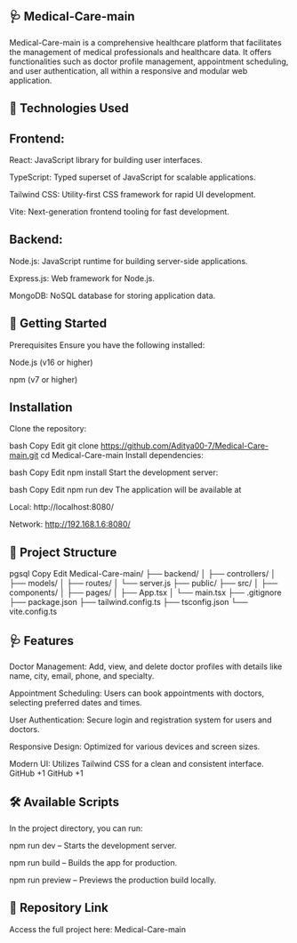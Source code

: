## 🩺 Medical-Care-main

Medical-Care-main is a comprehensive healthcare platform that facilitates the management of medical professionals and healthcare data. It offers functionalities such as doctor profile management, appointment scheduling, and user authentication, all within a responsive and modular web application.

## 🧰 Technologies Used

## Frontend:

React: JavaScript library for building user interfaces.

TypeScript: Typed superset of JavaScript for scalable applications.

Tailwind CSS: Utility-first CSS framework for rapid UI development.

Vite: Next-generation frontend tooling for fast development.

## Backend:

Node.js: JavaScript runtime for building server-side applications.

Express.js: Web framework for Node.js.

MongoDB: NoSQL database for storing application data.

## 🚀 Getting Started

Prerequisites
Ensure you have the following installed:

Node.js (v16 or higher)

npm (v7 or higher)

## Installation
Clone the repository:

bash
Copy
Edit
git clone https://github.com/Aditya00-7/Medical-Care-main.git
cd Medical-Care-main
Install dependencies:

bash
Copy
Edit
npm install
Start the development server:

bash
Copy
Edit
npm run dev
The application will be available at 

Local:   http://localhost:8080/

Network: http://192.168.1.6:8080/

## 📁 Project Structure
pgsql
Copy
Edit
Medical-Care-main/
├── backend/
│   ├── controllers/
│   ├── models/
│   ├── routes/
│   └── server.js
├── public/
├── src/
│   ├── components/
│   ├── pages/
│   ├── App.tsx
│   └── main.tsx
├── .gitignore
├── package.json
├── tailwind.config.ts
├── tsconfig.json
└── vite.config.ts
## 🩺 Features
Doctor Management: Add, view, and delete doctor profiles with details like name, city, email, phone, and specialty.

Appointment Scheduling: Users can book appointments with doctors, selecting preferred dates and times.

User Authentication: Secure login and registration system for users and doctors.

Responsive Design: Optimized for various devices and screen sizes.

Modern UI: Utilizes Tailwind CSS for a clean and consistent interface.
GitHub
+1
GitHub
+1

## 🛠️ Available Scripts
In the project directory, you can run:

npm run dev – Starts the development server.

npm run build – Builds the app for production.

npm run preview – Previews the production build locally.

## 🔗 Repository Link
Access the full project here: Medical-Care-main
